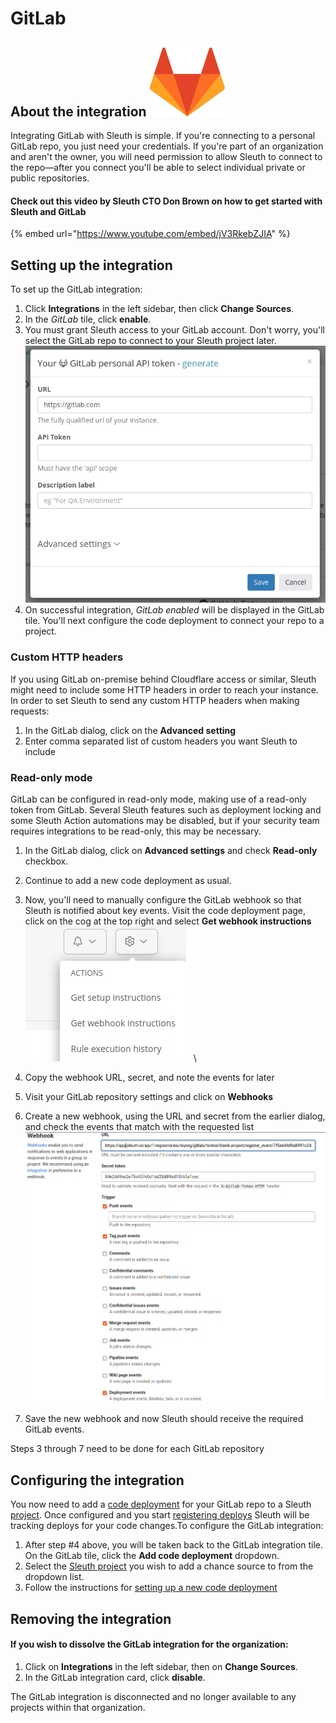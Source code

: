 # GitLab

## About the integration ![](../../.gitbook/assets/gitlab-logo.svg)

Integrating GitLab with Sleuth is simple. If you're connecting to a personal GitLab repo, you just need your credentials. If you're part of an organization and aren't the owner, you will need permission to allow Sleuth to connect to the repo—after you connect you'll be able to select individual private or public repositories.

#### Check out this video by Sleuth CTO Don Brown on how to get started with Sleuth and GitLab

{% embed url="https://www.youtube.com/embed/jV3RkebZJIA" %}

## Setting up the integration

To set up the GitLab integration:

1. Click **Integrations** in the left sidebar, then click **Change Sources**.
2. In the _GitLab_ tile, click **enable**.
3. You must grant Sleuth access to your GitLab account. Don't worry, you'll select the GitLab repo to connect to your Sleuth project later.\
   ![](<../../.gitbook/assets/image (10) (2).png>)
4. On successful integration, _GitLab enabled_ will be displayed in the GitLab tile. You'll next configure the code deployment to connect your repo to a project.

### Custom HTTP headers

If you using GitLab on-premise behind Cloudflare access or similar, Sleuth might need to include some HTTP headers in order to reach your instance. In order to set Sleuth to send any custom HTTP headers when making requests:

1. In the GitLab dialog, click on the **Advanced setting**
2. Enter comma separated list of custom headers you want Sleuth to include

### Read-only mode

GitLab can be configured in read-only mode, making use of a read-only token from GitLab. Several Sleuth features such as deployment locking and some Sleuth Action automations may be disabled, but if your security team requires integrations to be read-only, this may be necessary.

1. In the GitLab dialog, click on **Advanced settings** and check **Read-only** checkbox.
2. Continue to add a new code deployment as usual.
3. Now, you'll need to manually configure the GitLab webhook so that Sleuth is notified about key events. Visit the code deployment page, click on the cog at the top right and select **Get webhook instructions**\
   ![](<../../.gitbook/assets/image (12) (2).png>)\

4. Copy the webhook URL, secret, and note the events for later
5. Visit your GitLab repository settings and click on **Webhooks**
6. Create a new webhook, using the URL and secret from the earlier dialog, and check the events that match with the requested list\
   ![](<../../.gitbook/assets/image (11) (1).png>)
7. Save the new webhook and now Sleuth should receive the required GitLab events.

Steps 3 through 7 need to be done for each GitLab repository

## Configuring the integration

You now need to add a [code deployment](../../modeling-your-deployments/code-deployments/) for your GitLab repo to a Sleuth [project](../../modeling-your-deployments/projects/). Once configured and you start [registering deploys](../../modeling-your-deployments/code-deployments/how-to-register-a-deploy.md) Sleuth will be tracking deploys for your code changes.To configure the GitLab integration:

1. After step #4 above, you will be taken back to the GitLab integration tile. On the GitLab tile, click the **Add code deployment** dropdown.
2. Select the [Sleuth project](../../modeling-your-deployments/projects/) you wish to add a chance source to from the dropdown list.
3. Follow the instructions for [setting up a new code deployment](../../settings/project/code-deployments.md)

## Removing the integration

#### If you wish to dissolve the **GitLab** integration for the organization:

1. Click on **Integrations** in the left sidebar, then on **Change Sources**.
2. In the GitLab integration card, click **disable**.

The GitLab integration is disconnected and no longer available to any projects within that organization.
